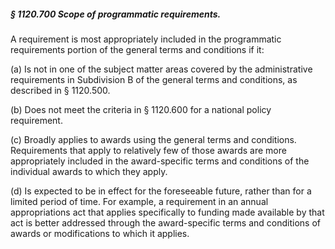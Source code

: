 ##### § 1120.700 Scope of programmatic requirements. #####

A requirement is most appropriately included in the programmatic requirements portion of the general terms and conditions if it:

(a) Is not in one of the subject matter areas covered by the administrative requirements in Subdivision B of the general terms and conditions, as described in § 1120.500.

(b) Does not meet the criteria in § 1120.600 for a national policy requirement.

(c) Broadly applies to awards using the general terms and conditions. Requirements that apply to relatively few of those awards are more appropriately included in the award-specific terms and conditions of the individual awards to which they apply.

(d) Is expected to be in effect for the foreseeable future, rather than for a limited period of time. For example, a requirement in an annual appropriations act that applies specifically to funding made available by that act is better addressed through the award-specific terms and conditions of awards or modifications to which it applies.